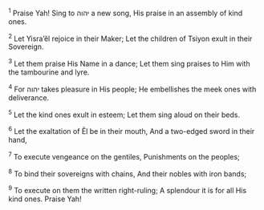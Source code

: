 <sup>1</sup> Praise Yah! Sing to יהוה a new song, His praise in an assembly of kind ones.

<sup>2</sup> Let Yisra’ĕl rejoice in their Maker; Let the children of Tsiyon exult in their Sovereign.

<sup>3</sup> Let them praise His Name in a dance; Let them sing praises to Him with the tambourine and lyre.

<sup>4</sup> For יהוה takes pleasure in His people; He embellishes the meek ones with deliverance.

<sup>5</sup> Let the kind ones exult in esteem; Let them sing aloud on their beds.

<sup>6</sup> Let the exaltation of Ĕl be in their mouth, And a two-edged sword in their hand,

<sup>7</sup> To execute vengeance on the gentiles, Punishments on the peoples;

<sup>8</sup> To bind their sovereigns with chains, And their nobles with iron bands;

<sup>9</sup> To execute on them the written right-ruling; A splendour it is for all His kind ones. Praise Yah!


